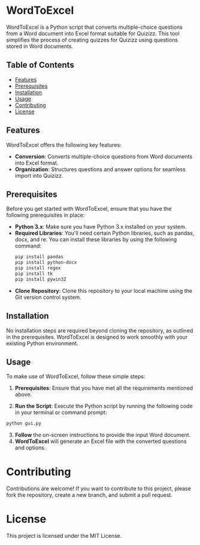 # WordToExcel

WordToExcel is a Python script that converts multiple-choice questions from a Word document into Excel format suitable for Quizizz. This tool simplifies the process of creating quizzes for Quizizz using questions stored in Word documents.

## Table of Contents

- [Features](#features)
- [Prerequisites](#prerequisites)
- [Installation](#installation)
- [Usage](#usage)
- [Contributing](#contributing)
- [License](#license)

## Features

WordToExcel offers the following key features:

- **Conversion**: Converts multiple-choice questions from Word documents into Excel format.
- **Organization**: Structures questions and answer options for seamless import into Quizizz.

## Prerequisites

Before you get started with WordToExcel, ensure that you have the following prerequisites in place:

- **Python 3.x**: Make sure you have Python 3.x installed on your system.
- **Required Libraries**: You'll need certain Python libraries, such as pandas, docx, and re. You can install these libraries by using the following command:
  ```bash
  pip install pandas
  pip install python-docx
  pip install regex
  pip install tk
  pip install pywin32
  ``` 
- **Clone Repository**: Clone this repository to your local machine using the Git version control system.

## Installation

No installation steps are required beyond cloning the repository, as outlined in the prerequisites. WordToExcel is designed to work smoothly with your existing Python environment.

## Usage

To make use of WordToExcel, follow these simple steps:

1. **Prerequisites**: Ensure that you have met all the requirements mentioned above.

2. **Run the Script**: Execute the Python script by running the following code in your terminal or command prompt:
```bash
python gui.py
```
3. **Follow** the on-screen instructions to provide the input Word document.
4. **WordToExcel** will generate an Excel file with the converted questions and options.
# Contributing
Contributions are welcome! If you want to contribute to this project, please fork the repository, create a new branch, and submit a pull request.

# License
This project is licensed under the MIT License.